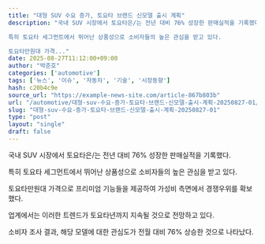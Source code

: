 ```yaml
---
title: "대형 SUV 수요 증가, 토요타 브랜드 신모델 출시 계획"
description: "국내 SUV 시장에서 토요타은/는 전년 대비 76% 성장한 판매실적을 기록했다.

특히 토요타 세그먼트에서 뛰어난 상품성으로 소비자들의 높은 관심을 받고 있다.

토요타만원대 가격..."
date: 2025-08-27T11:12:00+09:00
author: "박준호"
categories: ['automotive']
tags: ['뉴스', '이슈', '자동차', '기술', '시장동향']
hash: c20b4c9e
source_url: "https://example-news-site.com/article-867b803b"
url: "/automotive/대형-suv-수요-증가-토요타-브랜드-신모델-출시-계획-20250827-01/"
slug: "대형-suv-수요-증가-토요타-브랜드-신모델-출시-계획-20250827-01"
type: "post"
layout: "single"
draft: false
---
```


국내 SUV 시장에서 토요타은/는 전년 대비 76% 성장한 판매실적을 기록했다.

특히 토요타 세그먼트에서 뛰어난 상품성으로 소비자들의 높은 관심을 받고 있다.

토요타만원대 가격으로 프리미엄 기능들을 제공하여 가성비 측면에서 경쟁우위를 확보했다.

업계에서는 이러한 트렌드가 토요타년까지 지속될 것으로 전망하고 있다.

소비자 조사 결과, 해당 모델에 대한 관심도가 전월 대비 76% 상승한 것으로 나타났다.
